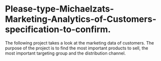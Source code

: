 # Please-type-Michaelzats-Marketing-Analytics-of-Customers-specification-to-confirm.
The following project takes a look at the marketing data of customers. The purpose of the project is to find the most important products to sell, the most important targeting group and the distribution channel.
